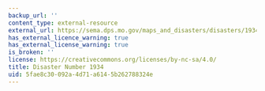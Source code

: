 ```yaml
---
backup_url: ''
content_type: external-resource
external_url: https://sema.dps.mo.gov/maps_and_disasters/disasters/1934.php
has_external_licence_warning: true
has_external_license_warning: true
is_broken: ''
license: https://creativecommons.org/licenses/by-nc-sa/4.0/
title: Disaster Number 1934
uid: 5fae8c30-092a-4d71-a614-5b262788324e
---
```

